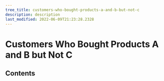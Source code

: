 ```yaml
---
tree_title: customers-who-bought-products-a-and-b-but-not-c
description: description
last_modified: 2022-06-09T21:23:28.2328
---
```


# Customers Who Bought Products A and B but Not C

## Contents
